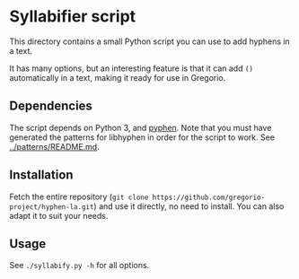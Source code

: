 # Syllabifier script

This directory contains a small Python script you can use to add hyphens in a text.

It has many options, but an interesting feature is that it can add `()` automatically in a text, making it ready for use in Gregorio.

## Dependencies

The script depends on Python 3, and [pyphen](http://pyphen.org/). Note that you must have generated the patterns for libhyphen in order for the script to work. See [../patterns/README.md](documentation).

## Installation

Fetch the entire repository (`git clone https://github.com/gregorio-project/hyphen-la.git`) and use it directly, no need to install. You can also adapt it to suit your needs.

## Usage

See `./syllabify.py -h` for all options.
